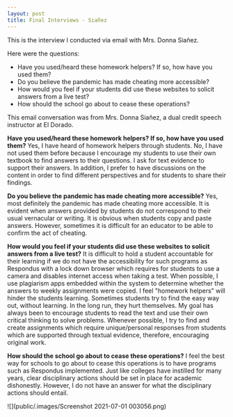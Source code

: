 ```yaml
---
layout: post
title: Final Interviews - Siañez
---
```

This is the interview I conducted via email with Mrs. Donna Siañez.

Here were the questions:
* Have you used/heard these homework helpers? If so, how have you used them?
* Do you believe the pandemic has made cheating more accessible?
* How would you feel if your students did use these websites to solicit answers from a live test?
* How should the school go about to cease these operations?

This email conversation was from Mrs. Donna Siañez, a dual credit speech instructor at El Dorado.

**Have you used/heard these homework helpers? If so, how have you used them?**
Yes, I have heard of homework helpers through students. No, I have not used them before because I encourage my students to use their own textbook to find answers to their questions. I ask for text evidence to support their answers. In addition, I prefer to have discussions on the content in order to find different perspectives and for students to share their findings.

**Do you believe the pandemic has made cheating more accessible?**
Yes, most definitely the pandemic has made cheating more accessible. It is evident when answers provided by students do not correspond to their usual vernacular or writing. It is obvious when students copy and paste answers. However, sometimes it is difficult for an educator to be able to confirm the act of cheating.

**How would you feel if your students did use these websites to solicit answers from a live test?**
It is difficult to hold a student accountable for their learning if we do not have the accessibility for such programs as Respondus with a lock down browser which requires for students to use a camera and disables internet access when taking a test. When possible, I use plagiarism apps embedded within the system to determine whether the answers to weekly assignments were copied. I feel "homework helpers" will hinder the students learning.  Sometimes students try to find the easy way out, without learning. In the long run, they hurt themselves. My goal has always been to encourage students to read the text and use their own critical thinking to solve problems. Whenever possible, I try to find and create assignments which require unique/personal responses from students which are supported through textual evidence, therefore, encouraging original work.

**How should the school go about to cease these operations?**
I feel the best way for schools to go about to cease this operations is to have programs such as Respondus implemented.  Just like colleges have instilled for many years, clear disciplinary actions should be set in place for academic dishonestly. However, I do not have an answer for what the disciplinary actions should entail.

![](public/.images/Screenshot 2021-07-01 003056.png)
